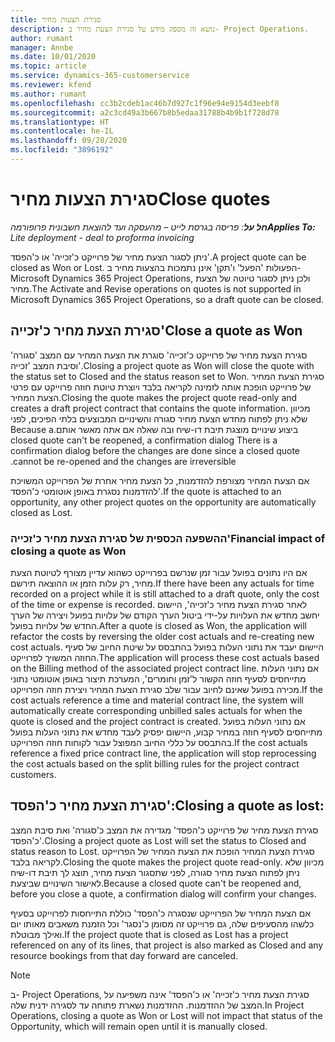 ```yaml
---
title: סגירת הצעות מחיר
description: נושא זה מספק מידע על סגירת הצעת מחיר ב- Project Operations.
author: rumant
manager: Annbe
ms.date: 10/01/2020
ms.topic: article
ms.service: dynamics-365-customerservice
ms.reviewer: kfend
ms.author: rumant
ms.openlocfilehash: cc3b2cdeb1ac46b7d927c1f96e94e9154d3eebf8
ms.sourcegitcommit: a2c3cd49a3b667b8b5edaa31788b4b9b1f728d78
ms.translationtype: HT
ms.contentlocale: he-IL
ms.lasthandoff: 09/28/2020
ms.locfileid: "3896192"
---
```

# <a name="close-quotes"></a><span data-ttu-id="ca236-103">סגירת הצעות מחיר</span><span class="sxs-lookup"><span data-stu-id="ca236-103">Close quotes</span></span> 

<span data-ttu-id="ca236-104">_**חל על**: פריסה בגרסת לייט – מהעסקה ועד להוצאת חשבונית פרופורמה_</span><span class="sxs-lookup"><span data-stu-id="ca236-104">_**Applies To:** Lite deployment - deal to proforma invoicing_</span></span>

<span data-ttu-id="ca236-105">ניתן לסגור הצעת מחיר של פרוייקט כ'זכייה' או כ'הפסד'.</span><span class="sxs-lookup"><span data-stu-id="ca236-105">A project quote can be closed as Won or Lost.</span></span> <span data-ttu-id="ca236-106">הפעולות 'הפעל' ו'תקן' אינן נתמכות בהצעות מחיר ב- Microsoft Dynamics 365 Project Operations, ולכן ניתן לסגור טיוטה של הצעת מחיר.</span><span class="sxs-lookup"><span data-stu-id="ca236-106">The Activate and Revise operations on quotes is not supported in Microsoft Dynamics 365 Project Operations, so a draft quote can be closed.</span></span>

## <a name="close-a-quote-as-won"></a><span data-ttu-id="ca236-107">סגירת הצעת מחיר כ'זכייה'</span><span class="sxs-lookup"><span data-stu-id="ca236-107">Close a quote as Won</span></span>

<span data-ttu-id="ca236-108">סגירת הצעת מחיר של פרוייקט כ'זכייה' סוגרת את הצעת המחיר עם המצב 'סגורה' וסיבת המצב 'זכייה'.</span><span class="sxs-lookup"><span data-stu-id="ca236-108">Closing a project quote as Won will close the quote with the status set to Closed and the status reason set to Won.</span></span> <span data-ttu-id="ca236-109">סגירת הצעת המחיר של פרוייקט הופכת אותה לזמינה לקריאה בלבד ויוצרת טיוטת חוזה פרוייקט עם פרטי הצעת המחיר.</span><span class="sxs-lookup"><span data-stu-id="ca236-109">Closing the quote makes the project quote read-only and creates a draft project contract that contains the quote information.</span></span> <span data-ttu-id="ca236-110">‏‫מכיוון שלא ניתן לפתוח מחדש הצעת מחיר סגורה והשינויים המבוצעים בלתי הפיכים, לפני ביצוע שינויים מוצגת תיבת דו-שיח ובה שאלה אם אתה מאשר אותם.</span><span class="sxs-lookup"><span data-stu-id="ca236-110">Because a closed quote can't be reopened, a confirmation dialog There is a confirmation dialog before the changes are done since a closed quote cannot be re-opened and the changes are irreversible.</span></span>

<span data-ttu-id="ca236-111">אם הצעת המחיר מצורפת להזדמנות, כל הצעת מחיר אחרת של הפרוייקט המשויכת להזדמנות נסגרת באופן אוטומטי כ'הפסד'.</span><span class="sxs-lookup"><span data-stu-id="ca236-111">If the quote is attached to an opportunity, any other project quotes on the opportunity are automatically closed as Lost.</span></span>

### <a name="financial-impact-of-closing-a-quote-as-won"></a><span data-ttu-id="ca236-112">ההשפעה הכספית של סגירת הצעת מחיר כ'זכייה'</span><span class="sxs-lookup"><span data-stu-id="ca236-112">Financial impact of closing a quote as Won</span></span>

<span data-ttu-id="ca236-113">אם היו נתונים בפועל עבור זמן שנרשם בפרוייקט כשהוא עדיין מצורף לטיוטת הצעת מחיר, רק עלות הזמן או ההוצאה תירשם.</span><span class="sxs-lookup"><span data-stu-id="ca236-113">If there have been any actuals for time recorded on a project while it is still attached to a draft quote, only the cost of the time or expense is recorded.</span></span> <span data-ttu-id="ca236-114">לאחר סגירת הצעת מחיר כ'זכייה', היישום יחשב מחדש את העלויות על-ידי ביטול הערך הקודם של עלויות בפועל ויצירה של הערך החדש של עלויות בפועל.</span><span class="sxs-lookup"><span data-stu-id="ca236-114">After a quote is closed as Won, the application will refactor the costs by reversing the older cost actuals and re-creating new cost actuals.</span></span> <span data-ttu-id="ca236-115">היישום יעבד את נתוני העלות בפועל בהתבסס על שיטת החיוב של סעיף החוזה המשויך לפרוייקט.</span><span class="sxs-lookup"><span data-stu-id="ca236-115">The application will process these cost actuals based on the Billing method of the associated project contract line.</span></span> <span data-ttu-id="ca236-116">אם נתוני העלות מתייחסים לסעיף חוזה הקשור ל'זמן וחומרים', המערכת תיצור באופן אוטומטי נתוני מכירה בפועל שאינם לחיוב עבור שלב סגירת הצעת המחיר ויצירת חוזה הפרוייקט.</span><span class="sxs-lookup"><span data-stu-id="ca236-116">If the cost actuals reference a time and material contract line, the system will automatically create corresponding unbilled sales actuals for when the quote is closed and the project contract is created.</span></span> <span data-ttu-id="ca236-117">אם נתוני העלות בפועל מתייחסים לסעיף חוזה במחיר קבוע, היישום יפסיק לעבד מחדש את נתוני העלות בפועל בהתבסס על כללי החיוב המפוצל עבור לקוחות חוזה הפרוייקט.</span><span class="sxs-lookup"><span data-stu-id="ca236-117">If the cost actuals reference a fixed price contract line, the application will stop reprocessing the cost actuals based on the split billing rules for the project contract customers.</span></span>

## <a name="closing-a-quote-as-lost"></a><span data-ttu-id="ca236-118">סגירת הצעת מחיר כ'הפסד':</span><span class="sxs-lookup"><span data-stu-id="ca236-118">Closing a quote as lost:</span></span>

<span data-ttu-id="ca236-119">סגירת הצעת מחיר של פרוייקט כ'הפסד' מגדירה את המצב כ'סגורה' ואת סיבת המצב כ'הפסד'.</span><span class="sxs-lookup"><span data-stu-id="ca236-119">Closing a project quote as Lost will set the status to Closed and status reason to Lost.</span></span> <span data-ttu-id="ca236-120">סגירת הצעת המחיר הופכת את הצעת המחיר של הפרוייקט לקריאה בלבד.</span><span class="sxs-lookup"><span data-stu-id="ca236-120">Closing the quote makes the project quote read-only.</span></span> <span data-ttu-id="ca236-121">מכיוון שלא ניתן לפתוח הצעת מחיר סגורה, לפני שתסגור הצעת מחיר, תוצג לך תיבת דו-שיח לאישור השינויים שביצעת.</span><span class="sxs-lookup"><span data-stu-id="ca236-121">Because a closed quote can't be reopened and, before you close a quote, a confirmation dialog will confirm your changes.</span></span>

<span data-ttu-id="ca236-122">אם הצעת המחיר של הפרוייקט שנסגרה כ'הפסד' כוללת התייחסות לפרוייקט בסעיף כלשהו מהסעיפים שלה, גם פרוייקט זה מסומן כ'נסגר' וכל הזמנת משאבים מאותו יום ואילך מבוטלת.</span><span class="sxs-lookup"><span data-stu-id="ca236-122">If the project quote that is closed as Lost has a project referenced on any of its lines, that project is also marked as Closed and any resource bookings from that day forward are canceled.</span></span>

> [!NOTE]
> <span data-ttu-id="ca236-123">ב- Project Operations, סגירת הצעת מחיר כ'זכייה' או כ'הפסד' אינה משפיעה על המצב של ההזדמנות. ההזדמנות נשארת פתוחה עד לסגירה ידנית שלה.</span><span class="sxs-lookup"><span data-stu-id="ca236-123">In Project Operations, closing a quote as Won or Lost will not impact that status of the Opportunity, which will remain open until it is manually closed.</span></span>

